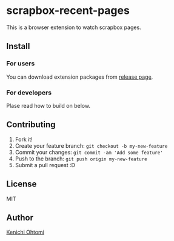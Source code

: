 # scrapbox-recent-pages

This is a browser extension to watch scrapbox pages.

## Install
### For users

You can download extension packages from [release page](../../releases/latest).

### For developers

Plase read how to build on below.

## Contributing

1. Fork it!
1. Create your feature branch: `git checkout -b my-new-feature`
1. Commit your changes: `git commit -am 'Add some feature'`
1. Push to the branch: `git push origin my-new-feature`
1. Submit a pull request :D

## License

MIT

## Author

[Kenichi Ohtomi](https://github.com/ohtomi)
